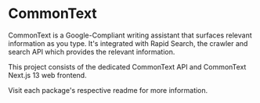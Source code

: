 # CommonText

CommonText is a Google-Compliant writing assistant that surfaces relevant information as you type. It's integrated with Rapid Search, the crawler and search API which provides the relevant information.

This project consists of the dedicated CommonText API and CommonText Next.js 13 web frontend.

Visit each package's respective readme for more information.
